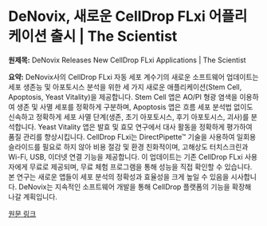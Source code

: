 # DeNovix, 새로운 CellDrop FLxi 어플리케이션 출시 | The Scientist

**원제목:** DeNovix Releases New CellDrop FLxi Applications | The Scientist

**요약:** DeNovix사의 CellDrop FLxi 자동 세포 계수기의 새로운 소프트웨어 업데이트는 세포 생존능 및 아포토시스 분석을 위한 세 가지 새로운 애플리케이션(Stem Cell, Apoptosis, Yeast Vitality)을 제공합니다.  Stem Cell 앱은 AO/PI 형광 염색을 이용하여 생존 및 사멸 세포를 정확하게 구분하며, Apoptosis 앱은 흐름 세포 분석법 없이도 신속하고 정확하게 세포 사멸 단계(생존, 초기 아포토시스, 후기 아포토시스, 괴사)를 분석합니다. Yeast Vitality 앱은 발효 및 효모 연구에서 대사 활동을 정확하게 평가하여 품질 관리를 향상시킵니다.  CellDrop FLxi는 DirectPipette™ 기술을 사용하여 일회용 슬라이드를 필요로 하지 않아 비용 절감 및 환경 친화적이며, 고해상도 터치스크린과 Wi-Fi, USB, 이더넷 연결 기능을 제공합니다.  이 업데이트는 기존 CellDrop FLxi 사용자에게 무료로 제공되며, 무료 체험 프로그램을 통해 성능을 직접 확인할 수 있습니다.  본 연구는 새로운 앱들이 세포 분석의 정확성과 효율성을 크게 높일 수 있음을 시사합니다.  DeNovix는 지속적인 소프트웨어 개발을 통해 CellDrop 플랫폼의 기능을 확장해 나갈 계획입니다.

[원문 링크](https://www.the-scientist.com/denovix-releases-new-celldrop-flxi-applications-73188)
